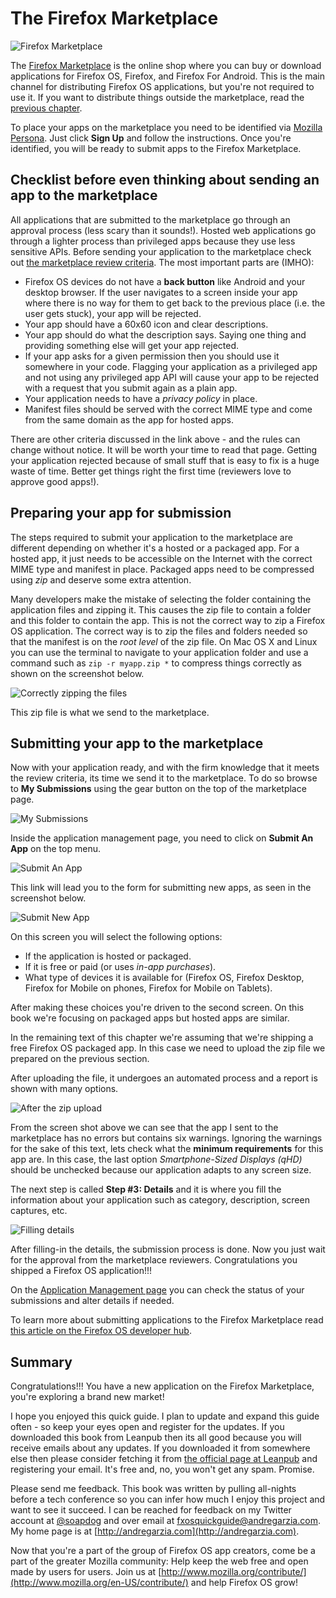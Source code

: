 # The Firefox Marketplace

![Firefox Marketplace](images/originals/marketplace.png)

The [Firefox Marketplace](http://marketplace.firefox.com) is the online shop where you can buy or download applications for Firefox OS, Firefox, and Firefox For Android. This is the main channel for distributing Firefox OS applications, but you're not required to use it. If you want to distribute things outside the marketplace, read the [previous chapter](#distribution).

To place your apps on the marketplace you need to be identified via [Mozilla Persona](https://login.persona.org/about). Just click **Sign Up** and follow the instructions. Once you're identified, you will be ready to submit apps to the Firefox Marketplace.

## Checklist before even thinking about sending an app to the marketplace

All applications that are submitted to the marketplace go through an approval process (less scary than it sounds!). Hosted web applications go through a lighter process than privileged apps because they use less sensitive APIs. Before sending your application to the marketplace check out [the marketplace review criteria](https://developer.mozilla.org/en-US/docs/Web/Apps/Publishing/Marketplace_review_criteria). The most important parts are (IMHO): 

* Firefox OS devices do not have a **back button** like Android and your desktop browser. If the user navigates to a screen inside your app where there is no way for them to get back to the previous place  (i.e. the user gets stuck), your app will be rejected.
* Your app should have a 60x60 icon and clear descriptions.
* Your app should do what the description says. Saying one thing and providing something else will get your app rejected.
* If your app asks for a given permission then you should use it somewhere in your code. Flagging your application as a privileged app and not using any privileged app API will cause your app to be rejected with a request that you submit again as a plain app.
* Your application needs to have a *privacy policy* in place.
* Manifest files should be served with the correct MIME type and come from the same domain as the app for hosted apps.

There are other criteria discussed in the link above - and the rules can change without notice. It will be worth your time to read that page. Getting your application rejected because of small stuff that is easy to fix is a huge waste of time. Better get things right the first time (reviewers love to approve good apps!). 

## Preparing your app for submission

The steps required to submit your application to the marketplace are different depending on whether it's a hosted or a packaged app. For a hosted app, it  just needs to be accessible on the Internet with the correct MIME type and manifest in place. Packaged apps need to be compressed using *zip* and deserve some extra attention. 

Many developers make the mistake of selecting the folder containing the application files and zipping it. This causes the zip file to contain a folder and this folder to contain the app. This is not the correct way to zip a Firefox OS application. The correct way is to zip the files and folders needed so that the manifest is on the *root level* of the zip file. On Mac OS X and Linux you can use the terminal to navigate to your application folder and use a command such as `zip -r myapp.zip *` to compress things correctly as shown on the screenshot below.

![Correctly zipping the files](images/originals/marketplace-preparing-packaged-app.png)

This zip file is what we send to the marketplace.

## Submitting your app to the marketplace

Now with your application ready, and with the firm knowledge that it meets the review criteria, its time we send it to the marketplace. To do so browse to **My Submissions** using the gear button on the top of the marketplace page.

![My Submissions](images/originals/marketplace-my-submissions.png)

Inside the application management page, you need to click on **Submit An App** on the top menu.

![Submit An App](images/originals/marketplace-new-app.png)

This link will lead you to the form for submitting new apps, as seen in the screenshot below.

![Submit New App](images/originals/marketplace-step-1.png)

On this screen you will select the following options:

* If the application is hosted or packaged.
* If it is free or paid (or uses *in-app purchases*).
* What type of devices it is available for (Firefox OS, Firefox Desktop, Firefox for Mobile on phones, Firefox for Mobile on Tablets).

After making these choices you're driven to the second screen. On this book we're focusing on packaged apps but hosted apps are similar. 

In the remaining text of this chapter we're assuming that we're shipping a free Firefox OS packaged app. In this case we need to upload the zip file we prepared on the previous section.

After uploading the file, it undergoes an automated process and a report is shown with many options.

![After the zip upload](images/originals/marketplace-step-1_5.png)

From the screen shot above we can see that the app I sent to the marketplace has no errors but contains six warnings. Ignoring the warnings for the sake of this text, lets check what the **minimum requirements** for this app are. In this case, the last option *Smartphone-Sized Displays (qHD)* should be unchecked because our application adapts to any screen size.

The next step is called **Step #3: Details** and it is where you fill the information about your application such as category, description, screen captures, etc.

![Filling details](images/originals/marketplace-step-3.png)

After filling-in the details, the submission process is done. Now you just wait for the approval from the marketplace reviewers. Congratulations you shipped a Firefox OS application!!!

On the [Application Management page](https://marketplace.firefox.com/developers/submissions) you can check the status of your submissions and alter details if needed.

To learn more about submitting applications to the Firefox Marketplace read [this article on the Firefox OS developer hub](https://marketplace.firefox.com/developers/docs/submission).

## Summary

Congratulations!!! You have a new application on the Firefox Marketplace, you're exploring a brand new market!

I hope you enjoyed this quick guide. I plan to update and expand this guide often - so keep your eyes open and register for the updates. If you downloaded this book from Leanpub then its all good because you will receive emails about any updates. If you downloaded it from somewhere else then please consider fetching it from [the official page at Leanpub](http://leanpub.com/quickguidefirefoxosdevelopment) and registering your email. It's free and, no, you won't get any spam. Promise. 

Please send me feedback. This book was written by pulling all-nights before a tech conference so you can infer how much I enjoy this project and want to see it succeed. I can be reached for feedback on my Twitter account at [@soapdog](http://twitter.com/soapdog) and over email at [fxosquickguide@andregarzia.com](mailto:fxosquickguide@andregarzia.com). My home page is at [http://andregarzia.com](http://andregarzia.com).

Now that you're a part of the group of Firefox OS app creators, come be a part of the greater Mozilla community: Help keep the web free and open made by users for users. Join us at [http://www.mozilla.org/contribute/](http://www.mozilla.org/en-US/contribute/) and help Firefox OS grow!

